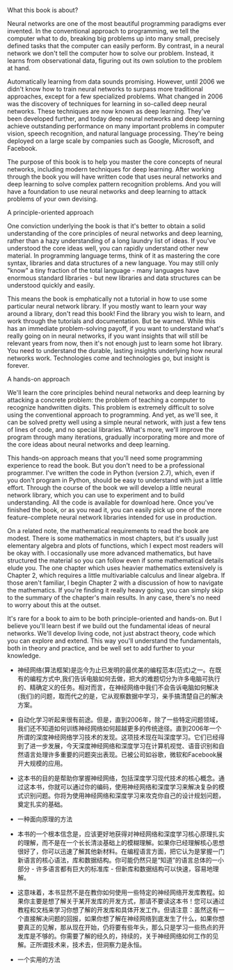 What this book is about?

Neural networks are one of the most beautiful programming paradigms ever invented. In the conventional approach to programming, we tell the computer what to do, breaking big problems up into many small, precisely defined tasks that the computer can easily perform. By contrast, in a neural network we don't tell the computer how to solve our problem. Instead, it learns from observational data, figuring out its own solution to the problem at hand.

Automatically learning from data sounds promising. However, until 2006 we didn't know how to train neural networks to surpass more traditional approaches, except for a few specialized problems. What changed in 2006 was the discovery of techniques for learning in so-called deep neural networks. These techniques are now known as deep learning. They've been developed further, and today deep neural networks and deep learning achieve outstanding performance on many important problems in computer vision, speech recognition, and natural language processing. They're being deployed on a large scale by companies such as Google, Microsoft, and Facebook.

The purpose of this book is to help you master the core concepts of neural networks, including modern techniques for deep learning. After working through the book you will have written code that uses neural networks and deep learning to solve complex pattern recognition problems. And you will have a foundation to use neural networks and deep learning to attack problems of your own devising.

A principle-oriented approach

One conviction underlying the book is that it's better to obtain a solid understanding of the core principles of neural networks and deep learning, rather than a hazy understanding of a long laundry list of ideas. If you've understood the core ideas well, you can rapidly understand other new material. In programming language terms, think of it as mastering the core syntax, libraries and data structures of a new language. You may still only "know" a tiny fraction of the total language - many languages have enormous standard libraries - but new libraries and data structures can be understood quickly and easily.

This means the book is emphatically not a tutorial in how to use some particular neural network library. If you mostly want to learn your way around a library, don't read this book! Find the library you wish to learn, and work through the tutorials and documentation. But be warned. While this has an immediate problem-solving payoff, if you want to understand what's really going on in neural networks, if you want insights that will still be relevant years from now, then it's not enough just to learn some hot library. You need to understand the durable, lasting insights underlying how neural networks work. Technologies come and technologies go, but insight is forever.

A hands-on approach

We'll learn the core principles behind neural networks and deep learning by attacking a concrete problem: the problem of teaching a computer to recognize handwritten digits. This problem is extremely difficult to solve using the conventional approach to programming. And yet, as we'll see, it can be solved pretty well using a simple neural network, with just a few tens of lines of code, and no special libraries. What's more, we'll improve the program through many iterations, gradually incorporating more and more of the core ideas about neural networks and deep learning.

This hands-on approach means that you'll need some programming experience to read the book. But you don't need to be a professional programmer. I've written the code in Python (version 2.7), which, even if you don't program in Python, should be easy to understand with just a little effort. Through the course of the book we will develop a little neural network library, which you can use to experiment and to build understanding. All the code is available for download here. Once you've finished the book, or as you read it, you can easily pick up one of the more feature-complete neural network libraries intended for use in production.

On a related note, the mathematical requirements to read the book are modest. There is some mathematics in most chapters, but it's usually just elementary algebra and plots of functions, which I expect most readers will be okay with. I occasionally use more advanced mathematics, but have structured the material so you can follow even if some mathematical details elude you. The one chapter which uses heavier mathematics extensively is Chapter 2, which requires a little multivariable calculus and linear algebra. If those aren't familiar, I begin Chapter 2 with a discussion of how to navigate the mathematics. If you're finding it really heavy going, you can simply skip to the summary of the chapter's main results. In any case, there's no need to worry about this at the outset.

It's rare for a book to aim to be both principle-oriented and hands-on. But I believe you'll learn best if we build out the fundamental ideas of neural networks. We'll develop living code, not just abstract theory, code which you can explore and extend. This way you'll understand the fundamentals, both in theory and practice, and be well set to add further to your knowledge.

	 
+ 神经网络(算法框架)是迄今为止已发明的最优美的编程范本(范式)之一。在既有的编程方式中,我们告诉电脑如何去做，把大的难题切分为许多电脑可执行的、精确定义的任务。相对而言，在神经网络中我们不会告诉电脑如何解决(我们)的问题，取而代之的是，它从观察数据中学习，亲手搞清楚自己的解决方案。

+ 自动化学习听起来很有前途。但是，直到2006年，除了一些特定问题领域，我们还不知道如何训练神经网络如何超越更多的传统途径。直到2006年一个所谓的深度神经网络学习技术的发现。这项技术现在叫深度学习。它们已经得到了进一步发展，今天深度神经网络和深度学习在计算机视觉、语音识别和自然语言处理许多重要的问题突出表现。已被公司如谷歌，微软和Facebook展开大规模的应用。

+ 这本书的目的是帮助你掌握神经网络，包括深度学习现代技术的核心概念。通过这本书，你就可以通过你的编码，使用神经网络和深度学习来解决复杂的模式识别问题。你将为使用神经网络和深度学习来攻克你自己的设计规划问题，奠定扎实的基础。

+ 一种面向原理的方法

+ 本书的一个根本信念是，应该更好地获得对神经网络和深度学习核心原理扎实的理解，而不是在一个长长清淡基础上的模糊理解。如果你已经理解核心思想很好了，你可以迅速了解其他新材料。在编程语言方面，把它认为是掌握一门新语言的核心语法，库和数据结构。你可能仍然只是“知道”的语言总体的一小部分 - 许多语言都有巨大的标准库 - 但新库和数据结构可以快速，容易地理解。

+ 这意味着，本书显然不是在教你如何使用一些特定的神经网络开发库教程。如果你主要是想了解关于某开发库的开发方式，那请不要读这本书！您可以通过教程和文档来学习你想了解的开发库和具体开发工作。但请注意：虽然这有一个直接解决问题的回报，如果你想了解在神经网络到底发生了什么，如果你想要真正的见解，那从现在开始，仍将要有些年头，那么只是学习一些热点的开发库是不够的。你需要了解的经久的，持续的，关于神经网络如何工作的见解。正所谓技术来，技术去，但洞察力是永恒。

+ 一个实用的方法

